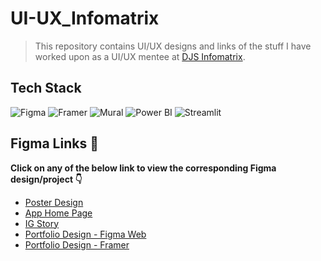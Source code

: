 # UI-UX_Infomatrix

> This repository contains UI/UX designs and links of the stuff I have worked upon as a UI/UX mentee at [DJS Infomatrix](https://github.com/DJS-INFOMATRIX).


## Tech Stack 

![Figma](https://go-skill-icons.vercel.app/api/icons?i=figma)
![Framer](https://simpleskill.icons.workers.dev/svg?i=framer)
![Mural](https://simpleskill.icons.workers.dev/svg?i=mural)
![Power BI](https://go-skill-icons.vercel.app/api/icons?i=pbi)
![Streamlit](https://go-skill-icons.vercel.app/api/icons?i=streamlit)


## Figma Links &#128279;

**Click on any of the below link to view the corresponding Figma design/project &#128071;**

- [Poster Design](https://www.figma.com/design/jHBNIS0FWsdijipeCPGzDP/Infomatrix-Task-1---Poster?node-id=0-1&t=hUWYu5UkDgPnE7PR-1)
- [App Home Page](https://www.figma.com/design/QxeJwy4fGgKKkw2EkTiyiv/Infomatrix-Task-2---App-Home-Page?t=hUWYu5UkDgPnE7PR-1)
- [IG Story](https://www.figma.com/design/E7vkgH1pdw4ZTTi6jNCShs/Infomatrix-Task-3---Prompt-Tips?t=hUWYu5UkDgPnE7PR-1)
- [Portfolio Design - Figma Web](https://www.figma.com/design/GHbbKruX54BcrRSsqvfu2f/Portfolio?t=hUWYu5UkDgPnE7PR-1)
- [Portfolio Design - Framer](https://framer.com/projects/Portfolio--r3GweI9U3fJjxovdUoEl-iIkMG)
